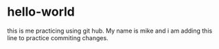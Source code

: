 # hello-world
this is me practicing using git hub. 
My name is  mike and i am adding this line to practice commiting changes. 
